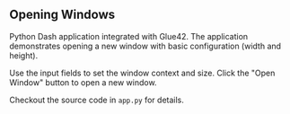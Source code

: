 ## Opening Windows

Python Dash application integrated with Glue42. The application demonstrates opening a new window with basic configuration (width and height).

Use the input fields to set the window context and size. Click the "Open Window" button to open a new window.

Checkout the source code in `app.py` for details.